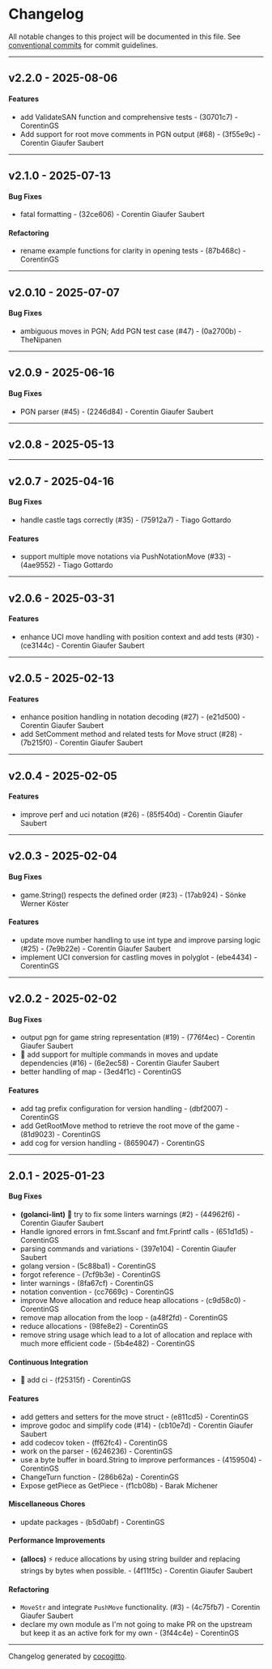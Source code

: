 # Changelog
All notable changes to this project will be documented in this file. See [conventional commits](https://www.conventionalcommits.org/) for commit guidelines.

- - -
## v2.2.0 - 2025-08-06
#### Features
- add ValidateSAN function and comprehensive tests - (30701c7) - CorentinGS
- Add support for root move comments in PGN output (#68) - (3f55e9c) - Corentin Giaufer Saubert

- - -

## v2.1.0 - 2025-07-13
#### Bug Fixes
- fatal formatting - (32ce606) - Corentin Giaufer Saubert
#### Refactoring
- rename example functions for clarity in opening tests - (87b468c) - CorentinGS

- - -

## v2.0.10 - 2025-07-07
#### Bug Fixes
- ambiguous moves in PGN; Add PGN test case (#47) - (0a2700b) - TheNipanen

- - -

## v2.0.9 - 2025-06-16
#### Bug Fixes
- PGN parser (#45) - (2246d84) - Corentin Giaufer Saubert

- - -

## v2.0.8 - 2025-05-13

- - -

## v2.0.7 - 2025-04-16
#### Bug Fixes
- handle castle tags correctly (#35) - (75912a7) - Tiago Gottardo
#### Features
- support multiple move notations via PushNotationMove (#33) - (4ae9552) - Tiago Gottardo

- - -

## v2.0.6 - 2025-03-31
#### Features
- enhance UCI move handling with position context and add tests (#30) - (ce3144c) - Corentin Giaufer Saubert

- - -

## v2.0.5 - 2025-02-13
#### Features
- enhance position handling in notation decoding (#27) - (e21d500) - Corentin Giaufer Saubert
- add SetComment method and related tests for Move struct (#28) - (7b215f0) - Corentin Giaufer Saubert

- - -

## v2.0.4 - 2025-02-05
#### Features
- improve perf and uci notation (#26) - (85f540d) - Corentin Giaufer Saubert

- - -

## v2.0.3 - 2025-02-04
#### Bug Fixes
- game.String() respects the defined order (#23) - (17ab924) - Sönke Werner Köster
#### Features
- update move number handling to use int type and improve parsing logic (#25) - (7e9b22e) - Corentin Giaufer Saubert
- implement UCI conversion for castling moves in polyglot - (ebe4434) - CorentinGS

- - -

## v2.0.2 - 2025-02-02
#### Bug Fixes
- output pgn for game string representation (#19) - (776f4ec) - Corentin Giaufer Saubert
- 🐛 add support for multiple commands in moves and update dependencies (#16) - (6e2ec58) - Corentin Giaufer Saubert
- better handling of map - (3ed4f1c) - CorentinGS
#### Features
- add tag prefix configuration for version handling - (dbf2007) - CorentinGS
- add GetRootMove method to retrieve the root move of the game - (81d9023) - CorentinGS
- add cog for version handling - (8659047) - CorentinGS

- - -

## 2.0.1 - 2025-01-23
#### Bug Fixes
- **(golanci-lint)** 🚨 try to fix some linters warnings (#2) - (44962f6) - Corentin Giaufer Saubert
- Handle ignored errors in fmt.Sscanf and fmt.Fprintf calls - (651d1d5) - CorentinGS
- parsing commands and variations - (397e104) - Corentin Giaufer Saubert
- golang version - (5c88ba1) - CorentinGS
- forgot reference - (7cf9b3e) - CorentinGS
- linter warnings - (8fa67cf) - CorentinGS
- notation convention - (cc7669c) - CorentinGS
- improve Move allocation and reduce heap allocations - (c9d58c0) - CorentinGS
- remove map allocation from the loop - (a48f2fd) - CorentinGS
- reduce allocations - (98fe8e2) - CorentinGS
- remove string usage which lead to a lot of allocation and replace with much more efficient code - (5b4e482) - CorentinGS
#### Continuous Integration
- 👷 add ci - (f25315f) - CorentinGS
#### Features
- add getters and setters for the move struct - (e811cd5) - CorentinGS
- improve godoc and simplify code (#14) - (cb10e7d) - Corentin Giaufer Saubert
- add codecov token - (ff62fc4) - CorentinGS
- work on the parser - (6246236) - CorentinGS
- use a byte buffer in board.String to improve performances - (4159504) - CorentinGS
- ChangeTurn function - (286b62a) - CorentinGS
- Expose getPiece as GetPiece - (f1cb08b) - Barak Michener
#### Miscellaneous Chores
- update packages - (b5d0abf) - CorentinGS
#### Performance Improvements
- **(allocs)** ⚡ reduce allocations by using string builder and replacing strings by bytes when possible. - (4f11f5c) - Corentin Giaufer Saubert
#### Refactoring
- `MoveStr` and integrate `PushMove` functionality. (#3) - (4c75fb7) - Corentin Giaufer Saubert
- declare my own module as I'm not going to make PR on the upstream but keep it as an active fork for my own - (3f44c4e) - CorentinGS

- - -

Changelog generated by [cocogitto](https://github.com/cocogitto/cocogitto).